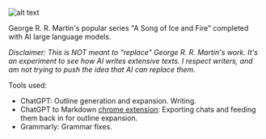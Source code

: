 ![alt text](https://raw.githubusercontent.com/LiamSwayne/AI-song-of-ice-and-fire/main/ai_song_of_ice_and_fire_logo.svg?token=GHSAT0AAAAAACDJOKVB2AEO4FTCLOKORAXGZELPCLA)



George R. R. Martin's popular series "A Song of Ice and Fire" completed with AI large language models.

*Disclaimer: This is NOT meant to "replace" George R. R. Martin's work. It's an experiment to see how AI writes extensive texts. I respect writers, and am not trying to push the idea that AI can replace them.*

Tools used:
- ChatGPT: Outline generation and expansion. Writing.
- ChatGPT to Markdown [chrome extension](https://chrome.google.com/webstore/detail/chatgpt-to-markdown/adghjpdmpbcmppeafpodcjpagmegdpci): Exporting chats and feeding them back in for outline expansion.
- Grammarly: Grammar fixes.
